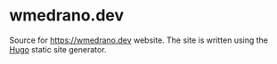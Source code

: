 # wmedrano.dev

Source for https://wmedrano.dev website. The site is written using the
[Hugo](https://wmedrano.dev "Hugo") static site generator.

